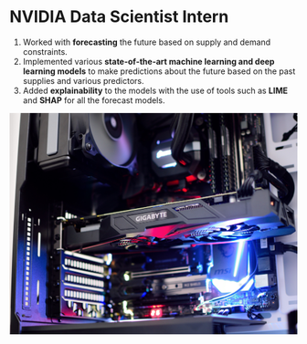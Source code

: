# NVIDIA Data Scientist Intern

1. Worked with __forecasting__ the future based on supply and demand constraints. 
2. Implemented various __state-of-the-art machine learning and deep learning models__ to make predictions about the future based on the past supplies and various predictors. 
3. Added __explainability__ to the models with the use of tools such as __LIME__ and __SHAP__ for all the forecast models. 

![](https://github.com/suhasmaddali/Images/blob/main/rafael-pol-6b5uqlWabB0-unsplash.jpg)
